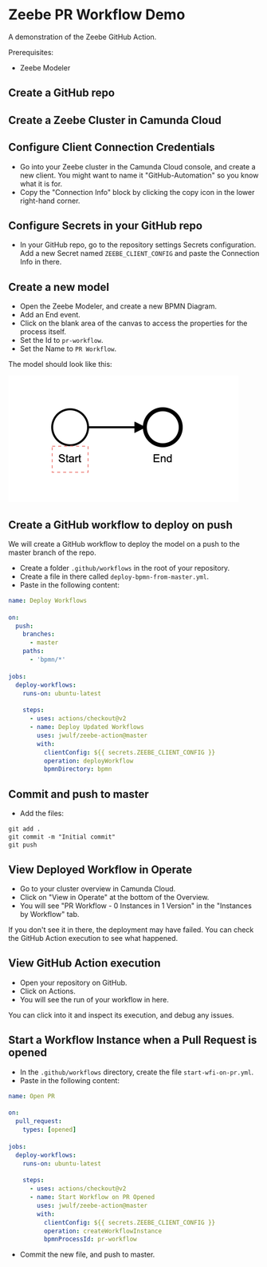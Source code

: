 # Zeebe PR Workflow Demo

A demonstration of the Zeebe GitHub Action.

Prerequisites:

* Zeebe Modeler

## Create a GitHub repo

## Create a Zeebe Cluster in Camunda Cloud

## Configure Client Connection Credentials

* Go into your Zeebe cluster in the Camunda Cloud console, and create a new client. You might want to name it "GitHub-Automation" so you know what it is for.
* Copy the "Connection Info" block by clicking the copy icon in the lower right-hand corner.

## Configure Secrets in your GitHub repo

* In your GitHub repo, go to the repository settings Secrets configuration. Add a new Secret named `ZEEBE_CLIENT_CONFIG` and paste the Connection Info in there.

## Create a new model

* Open the Zeebe Modeler, and create a new BPMN Diagram.
* Add an End event.
* Click on the blank area of the canvas to access the properties for the process itself.
* Set the Id to `pr-workflow`.
* Set the Name to `PR Workflow`.

The model should look like this: 

![](assets/zeebe-github-model-1.png)

## Create a GitHub workflow to deploy on push

We will create a GitHub workflow to deploy the model on a push to the master branch of the repo.

* Create a folder `.github/workflows` in the root of your repository.
* Create a file in there called `deploy-bpmn-from-master.yml`.
* Paste in the following content: 

```yaml
name: Deploy Workflows

on:
  push:
    branches:
      - master
    paths:
      - 'bpmn/*'

jobs:
  deploy-workflows:
    runs-on: ubuntu-latest

    steps:
      - uses: actions/checkout@v2
      - name: Deploy Updated Workflows
        uses: jwulf/zeebe-action@master
        with:
          clientConfig: ${{ secrets.ZEEBE_CLIENT_CONFIG }}
          operation: deployWorkflow
          bpmnDirectory: bpmn
```

## Commit and push to master 

* Add the files: 

```
git add .
git commit -m "Initial commit"
git push
```

## View Deployed Workflow in Operate

* Go to your cluster overview in Camunda Cloud.
* Click on "View in Operate" at the bottom of the Overview.
* You will see "PR Workflow - 0 Instances in 1 Version" in the "Instances by Workflow" tab.

If you don't see it in there, the deployment may have failed. You can check the GitHub Action execution to see what happened.

## View GitHub Action execution 

* Open your repository on GitHub.
* Click on Actions.
* You will see the run of your workflow in here. 

You can click into it and inspect its execution, and debug any issues.

## Start a Workflow Instance when a Pull Request is opened

* In the `.github/workflows` directory, create the file `start-wfi-on-pr.yml`.
* Paste in the following content: 

```yaml
name: Open PR

on:
  pull_request:
    types: [opened]

jobs:
  deploy-workflows:
    runs-on: ubuntu-latest

    steps:
      - uses: actions/checkout@v2
      - name: Start Workflow on PR Opened
        uses: jwulf/zeebe-action@master
        with:
          clientConfig: ${{ secrets.ZEEBE_CLIENT_CONFIG }}
          operation: createWorkflowInstance
          bpmnProcessId: pr-workflow
```
* Commit the new file, and push to master.